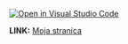 [![Open in Visual Studio Code](https://classroom.github.com/assets/open-in-vscode-2e0aaae1b6195c2367325f4f02e2d04e9abb55f0b24a779b69b11b9e10269abc.svg)](https://classroom.github.com/online_ide?assignment_repo_id=19348529&assignment_repo_type=AssignmentRepo)

**LINK:** [Moja stranica](https://wplv3-production.up.railway.app)
